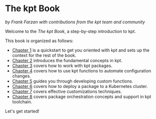 # The kpt Book

_by Frank Farzan with contributions from the kpt team and community_

Welcome to the _The kpt Book_, a step-by-step introduction to kpt.

This book is organized as follows:

- [Chapter 1] is a quickstart to get you oriented with kpt and sets up the
  context for the rest of the book.
- [Chapter 2] introduces the fundamental concepts in kpt.
- [Chapter 3] covers how to work with kpt packages.
- [Chapter 4] covers how to use kpt functions to automate configuration changes.
- [Chapter 5] guides you through developing custom functions.
- [Chapter 6] covers how to deploy a package to a Kubernetes cluster.
- [Chapter 7] covers effective customizations techniques.
- [Chapter 8] covers package orchestration concepts and support in kpt toolchain.

Let's get started!

[chapter 1]: /book/01-getting-started/
[chapter 2]: /book/02-concepts/
[chapter 3]: /book/03-packages/
[chapter 4]: /book/04-using-functions/
[chapter 5]: /book/05-developing-functions/
[chapter 6]: /book/06-deploying-packages/
[chapter 7]: /book/07-effective-customizations/
[chapter 8]: /book/08-package-orchestration/
